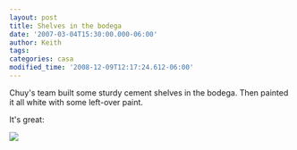 ```yaml
---
layout: post
title: Shelves in the bodega
date: '2007-03-04T15:30:00.000-06:00'
author: Keith
tags:
categories: casa
modified_time: '2008-12-09T12:17:24.612-06:00'
---
```

Chuy's team built some sturdy cement shelves in the bodega. Then painted
it all white with some left-over paint.

It's great:

[![]({{site.baseurl}}/assets/images/IMG_3961.JPG)]({{site.baseurl}}/assets/images/IMG_3961.JPG)
